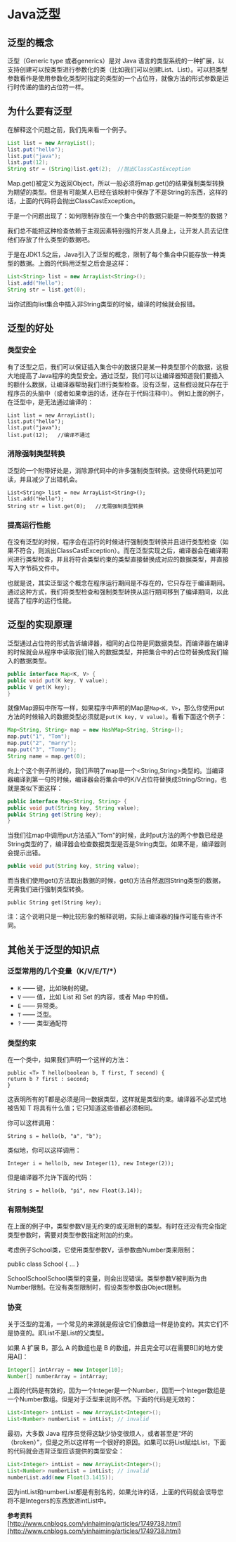 # Java泛型

## 泛型的概念

泛型（Generic type 或者generics）是对 Java 语言的类型系统的一种扩展，以支持创建可以按类型进行参数化的类（比如我们可以创建List<String>、List<Integer>）。可以把类型参数看作是使用参数化类型时指定的类型的一个占位符，就像方法的形式参数是运行时传递的值的占位符一样。 

## 为什么要有泛型

在解释这个问题之前，我们先来看一个例子。

```java
List list = new ArrayList();
list.put("hello");
list.put("java");
list.put(12);
String str = (String)list.get(2);  //抛出ClassCastException
```

Map.get()被定义为返回Object，所以一般必须将map.get()的结果强制类型转换为期望的类型。但是有可能某人已经在该映射中保存了不是String的东西，这样的话，上面的代码将会抛出ClassCastException。 

于是一个问题出现了：如何限制存放在一个集合中的数据只能是一种类型的数据？

我们总不能把这种检查依赖于主观因素特别强的开发人员身上，让开发人员去记住他们存放了什么类型的数据吧。

于是在JDK1.5之后，Java引入了泛型的概念，限制了每个集合中只能存放一种类型的数据。上面的代码用泛型之后会是这样：

```java
List<String> list = new ArrayList<String>();
list.add("Hello");
String str = list.get(0);
```

当你试图向list集合中插入非String类型的时候，编译的时候就会报错。

## 泛型的好处

### 类型安全

有了泛型之后，我们可以保证插入集合中的数据只是某一种类型那个的数据，这极大地提高了Java程序的类型安全。通过泛型，我们可以让编译器知道我们要插入的额什么数据，让编译器帮助我们进行类型检查。没有泛型，这些假设就只存在于程序员的头脑中（或者如果幸运的话，还存在于代码注释中）。 例如上面的例子，在泛型中，是无法通过编译的：

```
List list = new ArrayList();
list.put("hello");
list.put("java");
list.put(12);	//编译不通过
```

### 消除强制类型转换

泛型的一个附带好处是，消除源代码中的许多强制类型转换。这使得代码更加可读，并且减少了出错机会。 

```
List<String> list = new ArrayList<String>();
list.add("Hello");
String str = list.get(0);   //无需强制类型转换
```

### 提高运行性能

在没有泛型的时候，程序会在运行的时候进行强制类型转换并且进行类型检查（如果不符合，则派出ClassCastException）。而在泛型实现之后，编译器会在编译期间进行类型检查，并且将符合类型约束的类型直接替换成对应的数据类型，并直接写入字节码文件中。

也就是说，其实泛型这个概念在程序运行期间是不存在的，它只存在于编译期间。通过这种方式，我们将类型检查和强制类型转换从运行期间移到了编译期间，以此提高了程序的运行性能。

## 泛型的实现原理

泛型通过占位符的形式告诉编译器，相同的占位符是同数据类型。而编译器在编译的时候就会从程序中读取我们输入的数据类型，并把集合中的占位符替换成我们输入的数据类型。

```java
public interface Map<K, V> { 
public void put(K key, V value); 
public V get(K key); 
} 
```

就像Map源码中所写一样，如果程序中声明的Map是`Map<K, V>`，那么你使用put方法的时候输入的数据类型必须就是`put(K key, V value)`。看看下面这个例子：

```java
Map<String, String> map = new HashMap<String, String>();
map.put("1", "Tom");
map.put("2", "marry");
map.put("3", "Tommy");
String name = map.get(0);
```

向上个这个例子所说的，我们声明了map是一个<String,String>类型的。当编译器编译到第一句的时候，编译器会将集合中的K/V占位符替换成String/String，也就是类似下面这样：

```java
public interface Map<String, String> { 
public void put(String key, String value); 
public String get(String key); 
} 
```

当我们往map中调用put方法插入"Tom"的时候，此时put方法的两个参数已经是String类型的了，编译器会检查数据类型是否是String类型。如果不是，编译器则会提示出错。

```java
public void put(String key, String value); 
```

而当我们使用get()方法取出数据的时候，get()方法自然返回String类型的数据，无需我们进行强制类型转换。

```
public String get(String key); 
```

注：这个说明只是一种比较形象的解释说明，实际上编译器的操作可能有些许不同。

## 其他关于泛型的知识点

### 泛型常用的几个变量（K/V/E/T/*）

- `K` —— 键，比如映射的键。 
- `V` —— 值，比如 List 和 Set 的内容，或者 Map 中的值。 
- `E` —— 异常类。 
- `T` —— 泛型。 
- `?` —— 类型通配符

### 类型约束

在一个类中，如果我们声明一个这样的方法：

```
public <T> T hello(boolean b, T first, T second) { 
return b ? first : second; 
} 
```

这表明所有的T都是必须是同一数据类型，这样就是类型约束。编译器不必显式地被告知 T 将具有什么值；它只知道这些值都必须相同。

你可以这样调用：

```
String s = hello(b, "a", "b");
```

类似地，你可以这样调用：

```
Integer i = hello(b, new Integer(1), new Integer(2)); 
```

但是编译器不允许下面的代码：

```
String s = hello(b, "pi", new Float(3.14)); 
```

### 有限制类型

在上面的例子中，类型参数V是无约束的或无限制的类型。有时在还没有完全指定类型参数时，需要对类型参数指定附加的约束。 

考虑例子School类，它使用类型参数V，该参数由Number类来限制： 

public class School<V extends Number> { ... } 

School<Integer>School<Float>School<String>类型的变量，则会出现错误。类型参数V被判断为由Number限制。在没有类型限制时，假设类型参数由Object限制。

### 协变

关于泛型的混淆，一个常见的来源就是假设它们像数组一样是协变的。其实它们不是协变的。即List<Object>不是List<String>的父类型。

如果 A 扩展 B，那么 A 的数组也是 B 的数组，并且完全可以在需要B[]的地方使用A[]：

```java
Integer[] intArray = new Integer[10]; 
Number[] numberArray = intArray; 
```

上面的代码是有效的，因为一个Integer是一个Number，因而一个Integer数组是一个Number数组。但是对于泛型来说则不然。下面的代码是无效的：

```java
List<Integer> intList = new ArrayList<Integer>(); 
List<Number> numberList = intList; // invalid 
```

最初，大多数 Java 程序员觉得这缺少协变很烦人，或者甚至是“坏的（broken）”，但是之所以这样有一个很好的原因。如果可以将List<Integer>赋给List<Number>，下面的代码就会违背泛型应该提供的类型安全： 

```java
List<Integer> intList = new ArrayList<Integer>(); 
List<Number> numberList = intList; // invalid 
numberList.add(new Float(3.1415)); 
```

因为intList和numberList都是有别名的，如果允许的话，上面的代码就会误导您将不是Integers的东西放进intList中。

**参考资料**   
[http://www.cnblogs.com/yinhaiming/articles/1749738.html](http://www.cnblogs.com/yinhaiming/articles/1749738.html)

